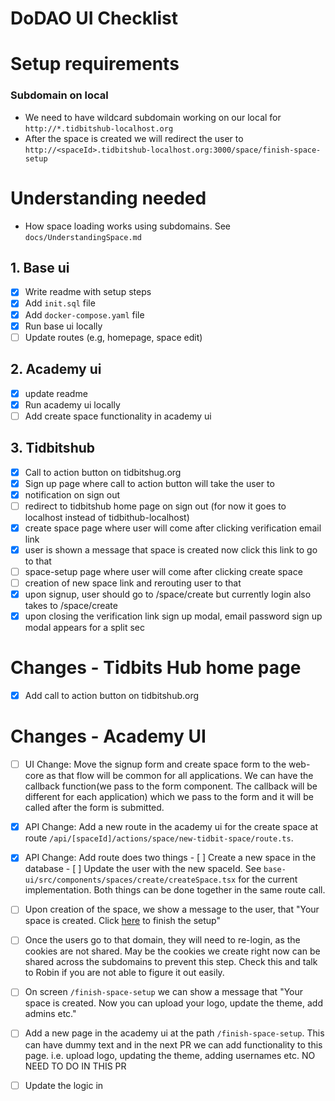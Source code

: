 # DoDAO UI Checklist

# Setup requirements

### Subdomain on local

- We need to have wildcard subdomain working on our local for `http://*.tidbitshub-localhost.org`
- After the space is created we will redirect the user to `http://<spaceId>.tidbitshub-localhost.org:3000/space/finish-space-setup`

# Understanding needed

- How space loading works using subdomains. See `docs/UnderstandingSpace.md`

## 1. Base ui

- [x] Write readme with setup steps
- [x] Add `init.sql` file
- [x] Add `docker-compose.yaml` file
- [x] Run base ui locally
- [ ] Update routes (e.g, homepage, space edit)

## 2. Academy ui

- [x] update readme
- [x] Run academy ui locally
- [ ] Add create space functionality in academy ui

## 3. Tidbitshub

- [x] Call to action button on tidbitshug.org
- [x] Sign up page where call to action button will take the user to
- [x] notification on sign out
- [ ] redirect to tidbitshub home page on sign out (for now it goes to localhost instead of tidbithub-localhost)
- [x] create space page where user will come after clicking verification email link
- [x] user is shown a message that space is created now click this link to go to that
- [ ] space-setup page where user will come after clicking create space
- [ ] creation of new space link and rerouting user to that
- [x] upon signup, user should go to /space/create but currently login also takes to /space/create
- [x] upon closing the verification link sign up modal, email password sign up modal appears for a split sec

# Changes - Tidbits Hub home page

- [x] Add call to action button on tidbitshub.org

# Changes - Academy UI

- [ ] UI Change: Move the signup form and create space form to the web-core as that flow will be common for all applications.
      We can have the callback function(we pass to the form component. The callback will be different for each application)
      which we pass to the form and it will be called after the form is submitted.
- [x] API Change: Add a new route in the academy ui for the create space at route `/api/[spaceId]/actions/space/new-tidbit-space/route.ts`.
- [x] API Change: Add route does two things - [ ] Create a new space in the database - [ ] Update the user with the new spaceId. See `base-ui/src/components/spaces/create/createSpace.tsx` for the
      current implementation. Both things can be done together in the same route call.

- [ ] Upon creation of the space, we show a message to the user, that "Your space is created. Click [here](http://<spaceId>.tidbitshub-localhost.org:3000/spaces/finish-space-setup) to finish the setup"
- [ ] Once the users go to that domain, they will need to re-login, as the cookies are not shared. May be the cookies we create right now can be shared across the subdomains to prevent this
      step. Check this and talk to Robin if you are not able to figure it out easily.
- [ ] On screen `/finish-space-setup` we can show a message that "Your space is created. Now you can upload your logo, update the theme, add admins etc."
- [ ] Add a new page in the academy ui at the path `/finish-space-setup`. This can have dummy text and in the next PR we
      can add functionality to this page. i.e. upload logo, updating the theme, adding usernames etc. NO NEED TO DO IN THIS PR

- [ ] Update the logic in
